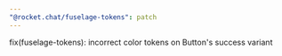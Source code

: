 ```yaml
---
"@rocket.chat/fuselage-tokens": patch
---
```


fix(fuselage-tokens): incorrect color tokens on Button's success variant 
